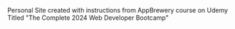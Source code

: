 Personal Site created with instructions from AppBrewery course on Udemy Titled "The Complete 2024 Web Developer Bootcamp" 
